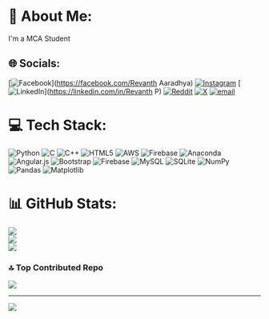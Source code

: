 # 💫 About Me:
I'm a MCA Student<br>


## 🌐 Socials:
[![Facebook](https://img.shields.io/badge/Facebook-%231877F2.svg?logo=Facebook&logoColor=white)](https://facebook.com/Revanth Aaradhya) [![Instagram](https://img.shields.io/badge/Instagram-%23E4405F.svg?logo=Instagram&logoColor=white)](https://instagram.com/__revanth_aaradhya__) [![LinkedIn](https://img.shields.io/badge/LinkedIn-%230077B5.svg?logo=linkedin&logoColor=white)](https://linkedin.com/in/Revanth P) [![Reddit](https://img.shields.io/badge/Reddit-%23FF4500.svg?logo=Reddit&logoColor=white)](https://reddit.com/user/Revanth_1) [![X](https://img.shields.io/badge/X-black.svg?logo=X&logoColor=white)](https://x.com/Revanthaaradhya) [![email](https://img.shields.io/badge/Email-D14836?logo=gmail&logoColor=white)](mailto:revanthp167@gmail.com) 

# 💻 Tech Stack:
![Python](https://img.shields.io/badge/python-3670A0?style=flat&logo=python&logoColor=ffdd54) ![C](https://img.shields.io/badge/c-%2300599C.svg?style=flat&logo=c&logoColor=white) ![C++](https://img.shields.io/badge/c++-%2300599C.svg?style=flat&logo=c%2B%2B&logoColor=white) ![HTML5](https://img.shields.io/badge/html5-%23E34F26.svg?style=flat&logo=html5&logoColor=white) ![AWS](https://img.shields.io/badge/AWS-%23FF9900.svg?style=flat&logo=amazon-aws&logoColor=white) ![Firebase](https://img.shields.io/badge/firebase-%23039BE5.svg?style=flat&logo=firebase) ![Anaconda](https://img.shields.io/badge/Anaconda-%2344A833.svg?style=flat&logo=anaconda&logoColor=white) ![Angular.js](https://img.shields.io/badge/angular.js-%23E23237.svg?style=flat&logo=angularjs&logoColor=white) ![Bootstrap](https://img.shields.io/badge/bootstrap-%238511FA.svg?style=flat&logo=bootstrap&logoColor=white) ![Firebase](https://img.shields.io/badge/firebase-a08021?style=flat&logo=firebase&logoColor=ffcd34) ![MySQL](https://img.shields.io/badge/mysql-4479A1.svg?style=flat&logo=mysql&logoColor=white) ![SQLite](https://img.shields.io/badge/sqlite-%2307405e.svg?style=flat&logo=sqlite&logoColor=white) ![NumPy](https://img.shields.io/badge/numpy-%23013243.svg?style=flat&logo=numpy&logoColor=white) ![Pandas](https://img.shields.io/badge/pandas-%23150458.svg?style=flat&logo=pandas&logoColor=white) ![Matplotlib](https://img.shields.io/badge/Matplotlib-%23ffffff.svg?style=flat&logo=Matplotlib&logoColor=black)
# 📊 GitHub Stats:
![](https://github-readme-stats.vercel.app/api?username=Revanth1161&theme=shadow_blue&hide_border=false&include_all_commits=true&count_private=true)<br/>
![](https://nirzak-streak-stats.vercel.app/?user=Revanth1161&theme=shadow_blue&hide_border=false)<br/>
![](https://github-readme-stats.vercel.app/api/top-langs/?username=Revanth1161&theme=shadow_blue&hide_border=false&include_all_commits=true&count_private=true&layout=compact)

### 🔝 Top Contributed Repo
![](https://github-contributor-stats.vercel.app/api?username=Revanth1161&limit=5&theme=dark&combine_all_yearly_contributions=true)

---
[![](https://visitcount.itsvg.in/api?id=Revanth1161&icon=0&color=0)](https://visitcount.itsvg.in)

<!-- Proudly created with GPRM ( https://gprm.itsvg.in ) -->
